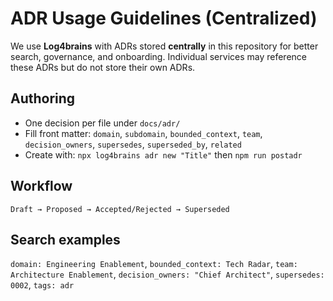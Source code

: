 # ADR Usage Guidelines (Centralized)

We use **Log4brains** with ADRs stored **centrally** in this repository for better search, governance, and onboarding.
Individual services may reference these ADRs but do not store their own ADRs.

## Authoring
- One decision per file under `docs/adr/`
- Fill front matter: `domain`, `subdomain`, `bounded_context`, `team`, `decision_owners`, `supersedes`, `superseded_by`, `related`
- Create with: `npx log4brains adr new "Title"` then `npm run postadr`

## Workflow
`Draft → Proposed → Accepted/Rejected → Superseded`

## Search examples
`domain: Engineering Enablement`, `bounded_context: Tech Radar`, `team: Architecture Enablement`, `decision_owners: "Chief Architect"`, `supersedes: 0002`, `tags: adr`
